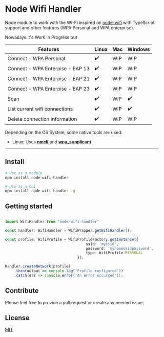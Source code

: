 # Node Wifi Handler

Node module to work with the Wi-Fi inspired on [node-wifi](https://github.com/friedrith/node-wifi) with TypeScript support and other features (WPA Personal and WPA enterprise).

Nowadays it's Work In Progress but


| Features                         | Linux             | Mac | Windows           |
| -------------------------------- | ------------------| ----| ------------------|
| Connect - WPA Personal           | :heavy_check_mark:| WIP | WIP               |
| Connect - WPA Enterpise - EAP 13 | :heavy_check_mark:| WIP | WIP               |
| Connect - WPA Enterpise - EAP 21 | :heavy_check_mark:| WIP | WIP               |
| Connect - WPA Enterpise - EAP 23 | :heavy_check_mark:| WIP | WIP               |
| Scan                             | :heavy_check_mark:| WIP | :heavy_check_mark:|
| List current wifi connections    | :heavy_check_mark:| WIP | :heavy_check_mark:|
| Delete connection information    | :heavy_check_mark:| WIP | WIP               |


Depending on the OS System, some native tools are used:
* Linux: Uses **[nmcli](https://developer.gnome.org/NetworkManager/stable/nmcli.html)** and **[wpa_supplicant](https://linux.die.net/man/5/wpa_supplicant.conf)**.


---

## Install

```bash
# Use as a module
npm install node-wifi-handler

# Use as a CLI
npm install node-wifi-handler -g
```


## Getting started

```typescript

import WifiHandler from "node-wifi-handler"

const handler: WifiHandler = WifiWrapper.getWifiHandler();

const profile: WifiProfile = WifiProfileFactory.getInstance({
                                     ssid: 'myssid',
                                     password: 'myhomessidpassword',
                                     type: WifiProfile.PERSONAL
                                 });

handler.createNetwork(profile)
    .then(output => console.log('Profile configured'))
    .catch(err => console.error('An error occurred'));

```


## Contribute

Please feel free to provide a pull request or create any needed issue.

## License

[MIT](/LICENSE)

